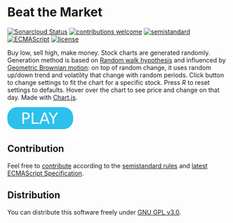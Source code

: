 # Beat the Market

[![Sonarcloud Status](https://sonarcloud.io/api/project_badges/measure?project=berkerol_beat-the-market&metric=alert_status)](https://sonarcloud.io/dashboard?id=berkerol_beat-the-market)
[![contributions welcome](https://img.shields.io/badge/contributions-welcome-brightgreen.svg)](https://github.com/berkerol/beat-the-market/issues)
[![semistandard](https://img.shields.io/badge/code%20style-semistandard-brightgreen.svg)](https://github.com/Flet/semistandard)
[![ECMAScript](https://img.shields.io/badge/ECMAScript-latest-brightgreen.svg)](https://www.ecma-international.org/ecma-262)
[![license](https://img.shields.io/badge/license-GNU%20GPL%20v3.0-blue.svg)](https://github.com/berkerol/beat-the-market/blob/master/LICENSE)

Buy low, sell high, make money. Stock charts are generated randomly. Generation method is based on [Random walk hypothesis](https://en.wikipedia.org/wiki/Random_walk_hypothesis) and influenced by [Geometric Brownian motion](https://en.wikipedia.org/wiki/Geometric_Brownian_motion): on top of random change, it uses random up/down trend and volatility that change with random periods. Click button to change settings to fit the chart for a specific stock. Press _R_ to reset settings to defaults. Hover over the chart to see price and change on that day. Made with [Chart.js](https://www.chartjs.org).

[![button](play.png)](https://berkerol.github.io/beat-the-market/btm.html)

## Contribution

Feel free to [contribute](https://github.com/berkerol/beat-the-market/issues) according to the [semistandard rules](https://github.com/Flet/semistandard) and [latest ECMAScript Specification](https://www.ecma-international.org/ecma-262).

## Distribution

You can distribute this software freely under [GNU GPL v3.0](https://github.com/berkerol/beat-the-market/blob/master/LICENSE).

